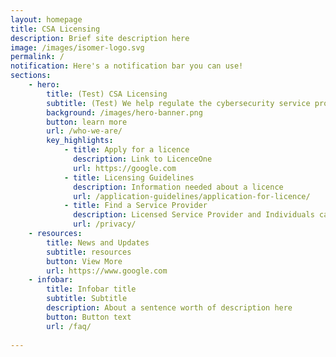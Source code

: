 ```yaml
---
layout: homepage
title: CSA Licensing
description: Brief site description here
image: /images/isomer-logo.svg
permalink: /
notification: Here's a notification bar you can use!
sections:
    - hero:
        title: (Test) CSA Licensing
        subtitle: (Test) We help regulate the cybersecurity service profession through ....
        background: /images/hero-banner.png
        button: learn more
        url: /who-we-are/
        key_highlights:
            - title: Apply for a licence
              description: Link to LicenceOne
              url: https://google.com
            - title: Licensing Guidelines
              description: Information needed about a licence
              url: /application-guidelines/application-for-licence/
            - title: Find a Service Provider
              description: Licensed Service Provider and Individuals can be found here
              url: /privacy/
    - resources:
        title: News and Updates
        subtitle: resources
        button: View More              
        url: https://www.google.com
    - infobar:
        title: Infobar title
        subtitle: Subtitle
        description: About a sentence worth of description here
        button: Button text
        url: /faq/
        
---
```

